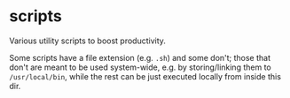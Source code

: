 # scripts
Various utility scripts to boost productivity.

Some scripts have a file extension (e.g. `.sh`) and some don't; those that don't are meant to be used system-wide, e.g. by storing/linking them to `/usr/local/bin`, while the rest can be just executed locally from inside this dir.

